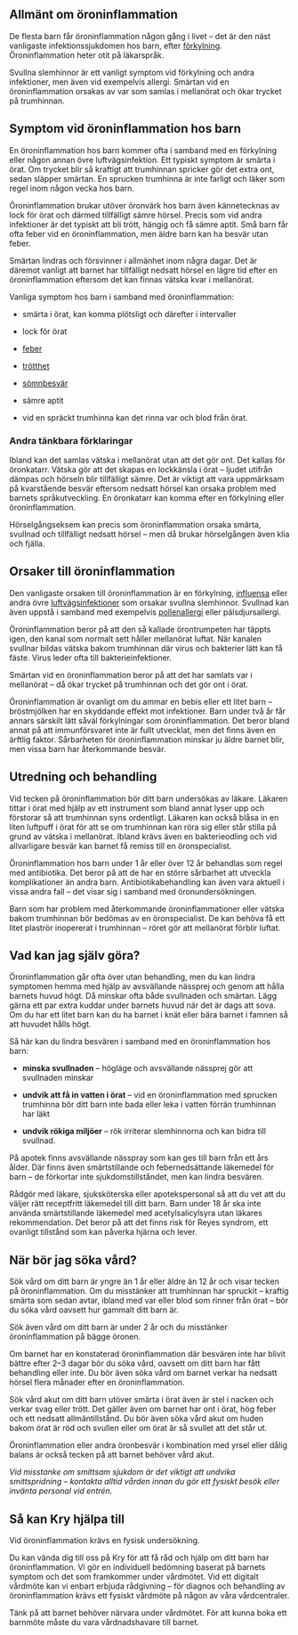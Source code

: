 Allmänt om öroninflammation
---------------------------

De flesta barn får öroninflammation någon gång i livet – det är den näst vanligaste infektionssjukdomen hos barn, efter [förkylning](https://www.kry.se/fakta/forkylning/ "forkylning"). Öroninflammation heter otit på läkarspråk.

Svullna slemhinnor är ett vanligt symptom vid förkylning och andra infektioner, men även vid exempelvis allergi. Smärtan vid en öroninflammation orsakas av var som samlas i mellanörat och ökar trycket på trumhinnan.

Symptom vid öroninflammation hos barn
-------------------------------------

En öroninflammation hos barn kommer ofta i samband med en förkylning eller någon annan övre luftvägsinfektion. Ett typiskt symptom är smärta i örat. Om trycket blir så kraftigt att trumhinnan spricker gör det extra ont, sedan släpper smärtan. En sprucken trumhinna är inte farligt och läker som regel inom någon vecka hos barn.

Öroninflammation brukar utöver öronvärk hos barn även kännetecknas av lock för örat och därmed tillfälligt sämre hörsel. Precis som vid andra infektioner är det typiskt att bli trött, hängig och få sämre aptit. Små barn får ofta feber vid en öroninflammation, men äldre barn kan ha besvär utan feber.

Smärtan lindras och försvinner i allmänhet inom några dagar. Det är däremot vanligt att barnet har tillfälligt nedsatt hörsel en lägre tid efter en öroninflammation eftersom det kan finnas vätska kvar i mellanörat.

Vanliga symptom hos barn i samband med öroninflammation:

*   smärta i örat, kan komma plötsligt och därefter i intervaller
    
*   lock för örat
    
*   [feber](https://www.kry.se/fakta/feber/ "feber")
    
*   [trötthet](https://www.kry.se/fakta/trotthet/ "trotthet")
    
*   [sömnbesvär](https://www.kry.se/fakta/somnproblem/ "somnbesvar")
    
*   sämre aptit
    
*   vid en spräckt trumhinna kan det rinna var och blod från örat.
    

### Andra tänkbara förklaringar

Ibland kan det samlas vätska i mellanörat utan att det gör ont. Det kallas för öronkatarr. Vätska gör att det skapas en lockkänsla i örat – ljudet utifrån dämpas och hörseln blir tillfälligt sämre. Det är viktigt att vara uppmärksam på kvarstående besvär eftersom nedsatt hörsel kan orsaka problem med barnets språkutveckling. En öronkatarr kan komma efter en förkylning eller öroninflammation.

Hörselgångseksem kan precis som öroninflammation orsaka smärta, svullnad och tillfälligt nedsatt hörsel – men då brukar hörselgången även klia och fjälla.

Orsaker till öroninflammation
-----------------------------

Den vanligaste orsaken till öroninflammation är en förkylning, [influensa](https://www.kry.se/fakta/influensa/ "influensa") eller andra övre [luftvägsinfektioner](https://www.kry.se/fakta/luftvagsinfektioner/ "luftvagsinfektioner") som orsakar svullna slemhinnor. Svullnad kan även uppstå i samband med exempelvis [pollenallergi](https://www.kry.se/fakta/pollenallergi/ "pollenallergi") eller pälsdjursallergi.

Öroninflammation beror på att den så kallade örontrumpeten har täppts igen, den kanal som normalt sett håller mellanörat luftat. När kanalen svullnar bildas vätska bakom trumhinnan där virus och bakterier lätt kan få fäste. Virus leder ofta till bakterieinfektioner.

Smärtan vid en öroninflammation beror på att det har samlats var i mellanörat – då ökar trycket på trumhinnan och det gör ont i örat.

Öroninflammation är ovanligt om du ammar en bebis eller ett litet barn – bröstmjölken har en skyddande effekt mot infektioner. Barn under två år får annars särskilt lätt såväl förkylningar som öroninflammation. Det beror bland annat på att immunförsvaret inte är fullt utvecklat, men det finns även en ärftlig faktor. Sårbarheten för öroninflammation minskar ju äldre barnet blir, men vissa barn har återkommande besvär.

Utredning och behandling
------------------------

Vid tecken på öroninflammation bör ditt barn undersökas av läkare. Läkaren tittar i örat med hjälp av ett instrument som bland annat lyser upp och förstorar så att trumhinnan syns ordentligt. Läkaren kan också blåsa in en liten luftpuff i örat för att se om trumhinnan kan röra sig eller står stilla på grund av vätska i mellanörat. Ibland krävs även en bakterieodling och vid allvarligare besvär kan barnet få remiss till en öronspecialist.

Öroninflammation hos barn under 1 år eller över 12 år behandlas som regel med antibiotika. Det beror på att de har en större sårbarhet att utveckla komplikationer än andra barn. Antibiotikabehandling kan även vara aktuell i vissa andra fall – det visar sig i samband med öronundersökningen.

Barn som har problem med återkommande öroninflammationer eller vätska bakom trumhinnan bör bedömas av en öronspecialist. De kan behöva få ett litet plaströr inopererat i trumhinnan – röret gör att mellanörat förblir luftat.

Vad kan jag själv göra?
-----------------------

Öroninflammation går ofta över utan behandling, men du kan lindra symptomen hemma med hjälp av avsvällande nässprej och genom att hålla barnets huvud högt. Då minskar ofta både svullnaden och smärtan. Lägg gärna ett par extra kuddar under barnets huvud när det är dags att sova. Om du har ett litet barn kan du ha barnet i knät eller bära barnet i famnen så att huvudet hålls högt.

Så här kan du lindra besvären i samband med en öroninflammation hos barn:

*   **minska svullnaden** – högläge och avsvällande nässprej gör att svullnaden minskar
    
*   **undvik att få in vatten i örat** – vid en öroninflammation med sprucken trumhinna bör ditt barn inte bada eller leka i vatten förrän trumhinnan har läkt
    
*   **undvik rökiga miljöer** – rök irriterar slemhinnorna och kan bidra till svullnad.
    

På apotek finns avsvällande nässpray som kan ges till barn från ett års ålder. Där finns även smärtstillande och febernedsättande läkemedel för barn – de förkortar inte sjukdomstillståndet, men kan lindra besvären.

Rådgör med läkare, sjuksköterska eller apotekspersonal så att du vet att du väljer rätt receptfritt läkemedel till ditt barn. Barn under 18 år ska inte använda smärtstillande läkemedel med acetylsalicylsyra utan läkares rekommendation. Det beror på att det finns risk för Reyes syndrom, ett ovanligt tillstånd som kan påverka hjärna och lever.

När bör jag söka vård?
----------------------

Sök vård om ditt barn är yngre än 1 år eller äldre än 12 år och visar tecken på öroninflammation. Om du misstänker att trumhinnan har spruckit – kraftig smärta som sedan avtar, ibland med var eller blod som rinner från örat – bör du söka vård oavsett hur gammalt ditt barn är.

Sök även vård om ditt barn är under 2 år och du misstänker öroninflammation på bägge öronen.

Om barnet har en konstaterad öroninflammation där besvären inte har blivit bättre efter 2–3 dagar bör du söka vård, oavsett om ditt barn har fått behandling eller inte. Du bör även söka vård om barnet verkar ha nedsatt hörsel flera månader efter en öroninflammation.

Sök vård akut om ditt barn utöver smärta i örat även är stel i nacken och verkar svag eller trött. Det gäller även om barnet har ont i örat, hög feber och ett nedsatt allmäntillstånd. Du bör även söka vård akut om huden bakom örat är röd och svullen eller om örat är så svullet att det står ut.

Öroninflammation eller andra öronbesvär i kombination med yrsel eller dålig balans är också tecken på att barnet behöver vård akut.

_Vid misstanke om smittsam sjukdom är det viktigt att undvika smittspridning – kontakta alltid vården innan du gör ett fysiskt besök eller invänta personal vid entrén._

Så kan Kry hjälpa till
----------------------

Vid öroninflammation krävs en fysisk undersökning.

Du kan vända dig till oss på Kry för att få råd och hjälp om ditt barn har öroninflammation. Vi gör en individuell bedömning baserat på barnets symptom och det som framkommer under vårdmötet. Vid ett digitalt vårdmöte kan vi enbart erbjuda rådgivning – för diagnos och behandling av öroninflammation krävs ett fysiskt vårdmöte på någon av våra vårdcentraler.

Tänk på att barnet behöver närvara under vårdmötet. För att kunna boka ett barnmöte måste du vara vårdnadshavare till barnet.